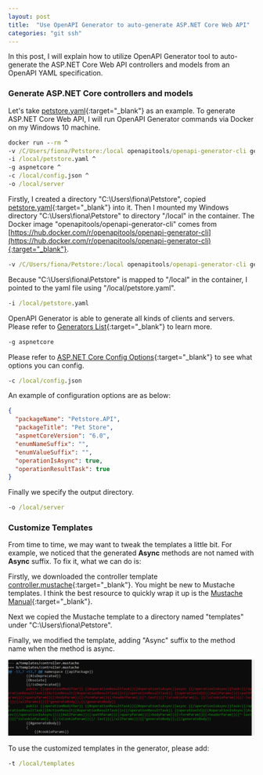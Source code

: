 ```yaml
---
layout: post
title:  "Use OpenAPI Generator to auto-generate ASP.NET Core Web API"
categories: "git ssh"
---
```


In this post, I will explain how to utilize OpenAPI Generator tool to auto-generate the ASP.NET Core Web API controllers and models from an OpenAPI YAML specification.

### Generate ASP.NET Core controllers and models

Let's take [petstore.yaml](https://raw.githubusercontent.com/openapitools/openapi-generator/master/modules/openapi-generator/src/test/resources/3_0/petstore.yaml){:target="_blank"} as an example. To generate ASP.NET Core Web API, I will run OpenAPI Generator commands via Docker on my Windows 10 machine.

```cmd
docker run --rm ^
-v /C/Users/fiona/Petstore:/local openapitools/openapi-generator-cli generate ^
-i /local/petstore.yaml ^
-g aspnetcore ^
-c /local/config.json ^
-o /local/server
```

Firstly, I created a directory "C:\Users\fiona\Petstore", copied [petstore.yaml](https://raw.githubusercontent.com/openapitools/openapi-generator/master/modules/openapi-generator/src/test/resources/3_0/petstore.yaml){:target="_blank"} into it. Then I mounted my Windows directory "C:\Users\fiona\Petstore" to directory "/local" in the container. The Docker image "openapitools/openapi-generator-cli" comes from [https://hub.docker.com/r/openapitools/openapi-generator-cli](https://hub.docker.com/r/openapitools/openapi-generator-cli){:target="_blank"}. 

```cmd
-v /C/Users/fiona/Petstore:/local openapitools/openapi-generator-cli generate
```

Because "C:\Users\fiona\Petstore" is mapped to "/local" in the container, I pointed to the yaml file using "/local/petstore.yaml".

```cmd
-i /local/petstore.yaml
```

OpenAPI Generator is able to generate all kinds of clients and servers. Please refer to [Generators List](https://openapi-generator.tech/docs/generators/){:target="_blank"} to learn more.

```cmd
-g aspnetcore
```

Please refer to [ASP.NET Core Config Options](https://openapi-generator.tech/docs/generators/aspnetcore/){:target="_blank"} to see what options you can config.

```cmd
-c /local/config.json
```

An example of configuration options are as below: 

```json
{
  "packageName": "Petstore.API",
  "packageTitle": "Pet Store",
  "aspnetCoreVersion": "6.0",
  "enumNameSuffix": "",
  "enumValueSuffix": "",
  "operationIsAsync": true,
  "operationResultTask": true
}
```

Finally we specify the output directory.

```cmd
-o /local/server
```



### Customize Templates

From time to time, we may want to tweak the templates a little bit. For example, we noticed that the generated **Async** methods are not named with **Async** suffix. To fix it, what we can do is:

Firstly, we downloaded the controller template [controller.mustache](https://github.com/OpenAPITools/openapi-generator/blob/master/modules/openapi-generator/src/main/resources/aspnetcore/3.0/controller.mustache){:target="_blank"}. You might be new to Mustache templates. I think the best resource to quickly wrap it up is the [Mustache Manual](https://mustache.github.io/mustache.5.html){:target="_blank"}.

Next we copied the Mustache template to a directory named "templates" under "C:\Users\fiona\Petstore". 

Finally, we modified the template, adding "Async" suffix to the method name when the method is async.

![tempate](/assets/2022-07-19-openapi-generator-template.png "template")

To use the customized templates in the generator, please add:

```cmd
-t /local/templates
```
